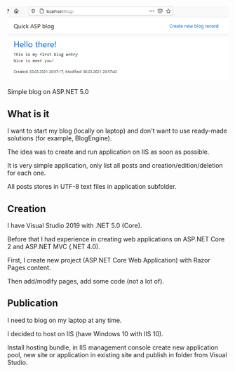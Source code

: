 ![Blog](site.png)

Simple blog on ASP.NET 5.0

## What is it
I want to start my blog (locally on laptop) and don't want to use ready-made solutions (for example, BlogEngine).

The idea was to create and run application on IIS as soon as possible.

It is very simple application, only list all posts and creation/edition/deletion for each one.

All posts stores in UTF-8 text files in application subfolder.


## Creation
I have Visual Studio 2019 with .NET 5.0 (Core).

Before that I had experience in creating web applications on ASP.NET Core 2 and ASP.NET MVC (.NET 4.0).

First, I create new project (ASP.NET Core Web Application) with Razor Pages content.

Then add/modify pages, add some code (not a lot of).

## Publication
I need to blog on my laptop at any time.

I decided to host on IIS (have Windows 10 with IIS 10).

Install hosting bundle, in IIS management console create new application pool, new site or application in existing site and publish in folder from Visual Studio.

